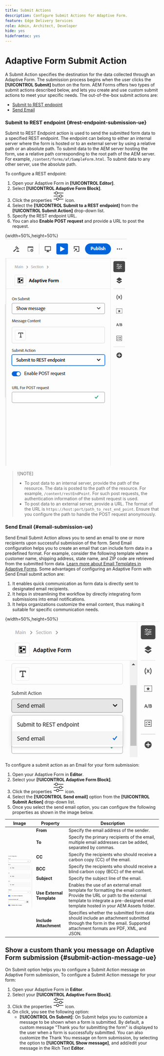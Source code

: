 ```yaml
---
title: Submit Actions
description: Configure Submit Actions for Adaptive Form.
feature: Edge Delivery Services
role: Admin, Architect, Developer
hide: yes
hidefromtoc: yes
---
```


# Adaptive Form Submit Action

A Submit Action specifies the destination for the data collected through an Adaptive Form. The submission process begins when the user clicks the **[!UICONTROL Submit]** button on the form. AEM Forms offers two types of submit actions described below, and lets you create and use custom submit actions to meet your specific needs. The out-of-the-box submit actions are:

<!--To define a Submit Action for an Adaptive Form, you use the Properties dialog of the **Adaptive Form block** in the **Editor**-->

* [Submit to REST endpoint](#rest-endpoint-submission-ue)
* [Send Email](#email-submission-ue)


### Submit to REST endpoint {#rest-endpoint-submission-ue}

Submit to REST Endpoint action is used to send the submitted form data to a specified REST endpoint. The endpoint can belong to either an internal server where the form is hosted or to an external server by using a relative path or an absolute path. To submit data to the AEM server hosting the form, use a relative path corresponding to the root path of the AEM server. For example, `/content/forms/af/SampleForm.html`. To submit data to any other server, use the absolute path.

<!--Configuring the Submit Action to REST Endpoint for Adaptive Forms offers several benefits such as:  
* It facilitates seamless integration of form data with external systems and services via RESTful APIs.  
* Offers flexibility in managing data submissions from Adaptive Forms, accommodating dynamic and complex data structures.  
* Allows dynamic mapping of form fields to parameters within the REST endpoint URL, enabling adaptable and customizable data submissions.
-->



To configure a REST endpoint:

1. Open your Adaptive Form in **[!UICONTROL Editor]**.
1. Select **[!UICONTROL Adaptive Form Block]**. 
1. Click the properties ![properties](/help/forms/assets/Smock_Properties_18_N.svg) icon.
1. Select the **[!UICONTROL Submit to a REST endpoint]** from the **[!UICONTROL Submit Action]** drop-down list.
1. Specify the REST endpoint URL.
1. You can also **Enable POST request** and provide a URL to post the request. 

{width=50%,height=50%}![Enable post request for adaptive forms](/help/forms/assets/enable-post-request-ue.png)

>![NOTE]
>
> * To post data to an internal server, provide the path of the resource. The data is posted to the path of the resource. For example, `/content/restEndPoint`. For such post requests, the authentication information of the submit request is used.
> * To post data to an external server, provide a URL. The format of the URL is `https://host:port/path_to_rest_end_point`. Ensure that you configure the path to handle the POST request anonymously. 

### Send Email {#email-submission-ue}

Send Email Submit Action allows you to send an email to one or more recipients upon successful submission of the form. Send Email configuration helps you to create an email that can include form data in a predefined format. For example, consider the following template where customer name, shipping address, state name, and ZIP code are retrieved from the submitted form data. [Learn more about Email Templates in Adaptive Forms](/help/forms/html-email-templates-in-adaptive-forms.md). Some advantages of configuring an Adaptive Form with Send Email submit action are:

1. It enables quick communication as form data is directly sent to designated email recipients.
1. It helps in streamlining the workflow by directly integrating form submissions into email notifications.
1. It helps organizations customize the email content, thus making it suitable for specific communication needs.

{width=50%,height=50%}![Adaptive Form properties in Universal Editor](/help/forms/assets/submit-actions-ue.png)


To configure a submit action as an Email for your form submission:

1. Open your Adaptive Form in **Editor**.
1. Select your **[!UICONTROL Adaptive Form Block]**. 
1. Click the properties ![properties](/help/forms/assets/Smock_Properties_18_N.svg) icon.
1. Select the **[!UICONTROL Send email]** option from the **[!UICONTROL Submit Action]** drop-down list. 
1. Once you select the send email option, you can configure the following properties as shown in the image below.
        
<table>
  <thead>
    <tr>
      <th>Image</th>
      <th>Property</th>
      <th>Description</th>
    </tr>
  </thead>
  <tbody>
    <tr>
    <td rowspan="7"><img src="/help/forms/assets/email-config-ue.png" alt="Email Configuration"></td> 
    <td><b>From</td>
    <td>Specify the email address of the sender.</td>
    </tr>
    <tr>
      <td><b>To</td>
      <td>Specify the primary recipients of the email, multiple email addresses can be added, separated by commas.</td>
    </tr>
    <tr>
      <td><b>CC</td>
      <td>Specify the recipients who should receive a carbon copy (CC) of the email.</td>
    </tr>
    <tr>
      <td><b>BCC</td>
      <td>Specify the recipients who should receive a blind carbon copy (BCC) of the email.</td>
    </tr>
    <tr>
      <td><b>Subject</td>
      <td>Specify the subject line of the email.</td>
    </tr>
    <tr>
      <td><b>Use External Template</td>
      <td>Enables the use of an external email template for formatting the email content. Provide the URL or path to the external template to integrate a pre-designed email template hosted in your AEM Assets folder.</td>
    </tr>
    <tr>
      <td><b>Include Attachment</td>
      <td>Specifies whether the submitted form data should include an attachment submitted through the form in the email. Supported attachment formats are PDF, XML, and JSON.</td>
    </tr>
  </tbody>
</table>






<!--
        
        * **From**: The email address of the sender.
        * **To**: Specify the primary recipients of the email, multiple email addresses can be added, separated by commas.
        * **CC**: Specify the recipients who should receive a carbon copy (CC) of the email.
        * **BCC**: Specify the recipients who should receive a blind carbon copy (BCC) of the email.
        * **Subject**: Specify the subject line of the email.
        * **Use External Template**: Enables the use of an external email template for formatting the email content. Provide the URL or path to the External template path to integrate a pre-designed email template hosted in your AEM Assets folder.
        * **Include Attachment**: Specifies whether the submitted form data should include an attachment submitted through the form in the email.

    {width=50%,height=50%}![Enable post request for adaptive forms](/help/forms/assets/email-config-ue.png)

-->

## Show a custom thank you message on Adaptive Form submission {#submit-action-message-ue}

On Submit option helps you to configure a Submit Action message on Adaptive Form submission, To configure a Submit Action message for your form:

1. Open your Adaptive Form in **Editor**.
1. Select your **[!UICONTROL Adaptive Form Block]**. 
1. Click the properties ![properties](/help/forms/assets/Smock_Properties_18_N.svg) icon. 
1. On click, you see the following option:
    * **[!UICONTROL On Submit]**: On Submit helps you to customize a message to be shown when a form is submitted. By default, a custom message "Thank you for submitting the form" is displayed to the user when a form is successfully submitted. 
    You can also customize the Thank You message on form submission, by selecting the option to **[!UICONTROL Show message]**, and add/edit your message in the Rich Text **Editor**.



